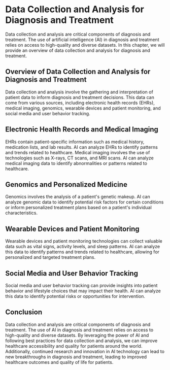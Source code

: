 Data Collection and Analysis for Diagnosis and Treatment
=================================================================

Data collection and analysis are critical components of diagnosis and treatment. The use of artificial intelligence (AI) in diagnosis and treatment relies on access to high-quality and diverse datasets. In this chapter, we will provide an overview of data collection and analysis for diagnosis and treatment.

Overview of Data Collection and Analysis for Diagnosis and Treatment
--------------------------------------------------------------------

Data collection and analysis involve the gathering and interpretation of patient data to inform diagnosis and treatment decisions. This data can come from various sources, including electronic health records (EHRs), medical imaging, genomics, wearable devices and patient monitoring, and social media and user behavior tracking.

Electronic Health Records and Medical Imaging
---------------------------------------------

EHRs contain patient-specific information such as medical history, medication lists, and lab results. AI can analyze EHRs to identify patterns and trends related to healthcare. Medical imaging involves the use of technologies such as X-rays, CT scans, and MRI scans. AI can analyze medical imaging data to identify abnormalities or patterns related to healthcare.

Genomics and Personalized Medicine
----------------------------------

Genomics involves the analysis of a patient's genetic makeup. AI can analyze genomic data to identify potential risk factors for certain conditions or inform personalized treatment plans based on a patient's individual characteristics.

Wearable Devices and Patient Monitoring
---------------------------------------

Wearable devices and patient monitoring technologies can collect valuable data such as vital signs, activity levels, and sleep patterns. AI can analyze this data to identify patterns and trends related to healthcare, allowing for personalized and targeted treatment plans.

Social Media and User Behavior Tracking
---------------------------------------

Social media and user behavior tracking can provide insights into patient behavior and lifestyle choices that may impact their health. AI can analyze this data to identify potential risks or opportunities for intervention.

Conclusion
----------

Data collection and analysis are critical components of diagnosis and treatment. The use of AI in diagnosis and treatment relies on access to high-quality and diverse datasets. By leveraging the power of AI and following best practices for data collection and analysis, we can improve healthcare accessibility and quality for patients around the world. Additionally, continued research and innovation in AI technology can lead to new breakthroughs in diagnosis and treatment, leading to improved healthcare outcomes and quality of life for patients.
